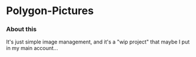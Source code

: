 # Polygon-Pictures
### About this
It's just simple image management, and it's a "wip project" that maybe I put in my main account...
